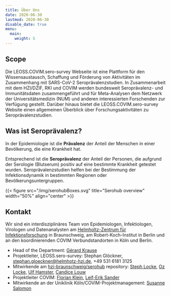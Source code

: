 ```yaml
---
title: Über Uns
date: 2020-06-30
lastmod: 2020-06-30
disable_date: true
menu:
  main:
    weight: 5
---
```


## Scope
Die LEOSS.COVIM.sero-survey Webseite ist eine Plattform für den Wissensaustausch, Schaffung und Förderung von Aktivitäten im Zusammenhang mit SARS-CoV-2 Seroprävalenzstudien. In Zusammenarbeit mit dem HZI/DZIF, RKI und COVIM werden bundesweit Seroprävalenz- und Immunitätsdaten zusammengeführt und für Meta-Analysen dem Netzwerk der Universitätsmedizin (NUM) und anderen interessierten Forschenden zur Verfügung gestellt. Darüber hinaus bietet die LEOSS.COVIM.sero-survey Website einen allgemeinen Überblick über Forschungsaktivitäten zu Seroprävalenzstudien.

## Was ist Seroprävalenz?
In der Epidemiologie ist die __Prävalenz__ der Anteil der Menschen in einer Bevölkerung, die eine Krankheit hat.

Entsprechend ist die __Seroprävalenz__ der Anteil der Personen, die aufgrund der Serologie (Blutserum) positiv auf eine bestimmte Krankheit getestet wurden. Seroprävalenzstudien helfen bei der Bestimmung der Infektionsdynamik in bestimmten Regionen oder Bevölkerungsuntergruppen.

{{< figure src="/img/serohubBoxes.svg" title="Serohub overview" width="50%" align="center" >}}

## Kontakt
Wir sind ein interdisziplinäres Team von Epidemiologen, Infektiologen, Virologen und Datenanalysten am [Helmholtz-Zentrum für Infektionsforschung](https://www.helmholtz-hzi.de/) in Braunschweig, am Robert-Koch-Institut in Berlin und an den koordinierenden COVIM Verbundstandorten in Köln und Berlin.

* Head of the Department: [Gérard Krause](https://www.helmholtz-hzi.de/de/forschung/forschungsschwerpunkte/bakterielle-und-virale-krankheitserreger/epidemiologie/gerard-krause/) 
* Projektleiter, LEOSS.sero-survey: Stephan Glöckner, stephan.gloeckner@helmhotz-hzi.de, +49 531 6181 3125
* Mitwirkende am [hzi-braunschweig/serohub](https://github.com/hzi-braunschweig/serohub/graphs/contributors) repository: [Steph Locke](https://github.com/stephlocke), [Oz Locke](https://github.com/OzLocke), [Ulf Hamster](https://github.com/ulf1), [Candice Louw](https://github.com/Candice-Louw)
* Projektleiter COVIM: [Florian Klein](florian.klein@uk-koeln.de), [Leif-Erik Sander](leif-erik.sander@charité.de)
* Mitwirkende an der Uniklinik Köln/COVIM-Projektmanagement: [Susanne Salomon](susanne.salomon@uk-koeln.de)
